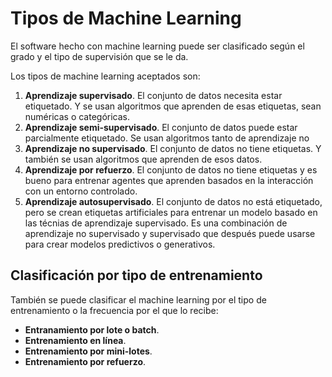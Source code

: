 # Tipos de Machine Learning

El software hecho con machine learning puede ser clasificado según el grado
y el tipo de supervisión que se le da.

Los tipos de machine learning aceptados son:

1. **Aprendizaje supervisado**. El conjunto de datos necesita estar etiquetado.
Y se usan algoritmos que aprenden de esas etiquetas, sean numéricas o
categóricas.
2. **Aprendizaje semi-supervisado**. El conjunto de datos puede estar
parcialmente etiquetado. Se usan algoritmos tanto de aprendizaje no
3. **Aprendizaje no supervisado**. El conjunto de datos no tiene etiquetas.
Y también se usan algoritmos que aprenden de esos datos.
4. **Aprendizaje por refuerzo**. El conjunto de datos no tiene etiquetas
y es bueno para entrenar agentes que aprenden basados en la interacción
con un entorno controlado.
5. **Aprendizaje autosupervisado**. El conjunto de datos no está etiquetado,
pero se crean etiquetas artificiales para entrenar un modelo basado en las
técnias de aprendizaje supervisado. Es una combinación de aprendizaje no
supervisado y supervisado que después puede usarse para crear modelos
predictivos o generativos.


## Clasificación por tipo de entrenamiento

También se puede clasificar el machine learning por el tipo de entrenamiento
o la frecuencia por el que lo recibe:
- **Entranamiento por lote o batch**.
- **Entrenamiento en línea**.
- **Entrenamiento por mini-lotes**.
- **Entrenamiento por refuerzo**.
